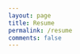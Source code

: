 ```yaml
---
layout: page
title: Resume
permalink: /resume
comments: false
---
```


<object data="assets/pdfs/Johnson_Marshall_Resume.pdf" width="1000" height="1000" type="application/pdf"></object>


